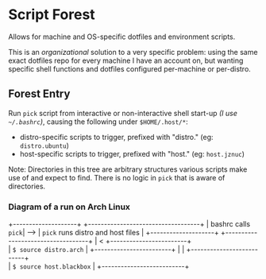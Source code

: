 # Script Forest
Allows for machine and OS-specific dotfiles and environment scripts.

This is an _organizational_ solution to a very specific problem: using the same
exact dotfiles repo for every machine I have an account on, but wanting
specific shell functions and dotfiles configured per-machine or per-distro.

## Forest Entry
Run `pick` script from interactive or non-interactive shell start-up _(I use
`~/.bashrc`)_, causing the following under `$HOME/.host/*`:
+ distro-specific scripts to trigger, prefixed with "distro." (eg: `distro.ubuntu`)
+ host-specific scripts to trigger, prefixed with "host." (eg: `host.jznuc`)

Note: Directories in this tree are arbitrary structures various scripts make
use of and expect to find. There is no logic in `pick` that is aware of
directories.

### Diagram of a run on Arch Linux

  +--------------------+      +-----------------------------------+
  | bashrc calls `pick`| -->  | `pick` runs distro and host files |
  +--------------------+      +-----------------------------------+
                                               |
                                               <
                                   +------------------------+        
                                   | `$ source distro.arch` |
                                   +------------------------+
                                               |
                                               |
                                  +--------------------------+        
                                  | `$ source host.blackbox` |
                                  +--------------------------+
